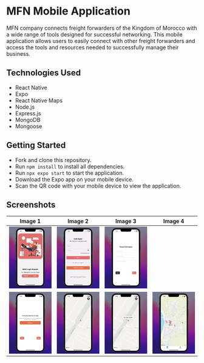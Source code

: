 # MFN Mobile Application
MFN company connects freight forwarders of the Kingdom of Morocco with a wide range of tools designed for successful networking. This mobile application allows users to easily connect with other freight forwarders and access the tools and resources needed to successfully manage their business.

## Technologies Used
- React Native
- Expo
- React Native Maps
- Node.js
- Express.js
- MongoDB
- Mongoose

## Getting Started
- Fork and clone this repository.
- Run `npm install` to install all dependencies.
- Run `npx expo start` to start the application.
- Download the Expo app on your mobile device.
- Scan the QR code with your mobile device to view the application.

<!-- add screenshots here -->

## Screenshots

| Image 1 | Image 2 | Image 3 | Image 4 |
|---------|---------|---------|---------|
| ![Group1](./mobile/assets/screens/1.png) | ![Group2](./mobile/assets/screens/2.png) | ![Group3](./mobile/assets/screens/3.png) |
| ![Group4](./mobile/assets/screens/4.png) | ![Group5](./mobile/assets/screens/5.png) | ![Group6](./mobile/assets/screens/6.png) | ![Group7](./mobile/assets/screens/7.png) | ![Group8](./mobile/assets/screens/8.png) |